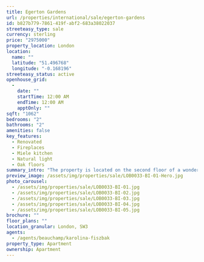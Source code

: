 ```yaml
---
title: Egerton Gardens
url: /properties/international/sale/egerton-gardens
id: b827b779-7861-419f-abf2-683a38022037
streeteasy_type: sale
currency: sterling
price: "2975000"
property_location: London
location:
  name: ""
  latitude: "51.496768"
  longitude: "-0.168196"
streeteasy_status: active
openhouse_grid:
  - 
    date: ""
    startTime: 12:00 AM
    endTime: 12:00 AM
    apptOnly: ""
sqft: "1062"
bedrooms: "2"
bathrooms: "2"
amenities: false
key_features:
  - Renovated
  - Fireplaces
  - Miele kitchen
  - Natural light
  - Oak floors
summary_intro: "The property is located on the second floor of a wonderful red brick terraced house in Egerton Gardens; a highly sought after address, quietly positioned moments away from the amenities of Knightsbridge, Harrods and South Kensington. The apartment has recently been refurbished to a high standard and comprises a large and light reception measuring 21'2 x 20'5 with solid oak flooring and solid marble fireplace by Chesney's. The open plan Smallbone kitchen has been thoughtfully designed to an exceptionally high standard with black granite work surface and Miele appliances. The two well proportioned bedrooms are flooded with natural light, the family bathroom and ensuite bathroom to the master bedroom are fitted by Villeroy & Boch suites."
preview_image: /assets/img/properties/sale/LOB0033-BI-01-Hero.jpg
photo_carousel:
  - /assets/img/properties/sale/LOB0033-BI-01.jpg
  - /assets/img/properties/sale/LOB0033-BI-02.jpg
  - /assets/img/properties/sale/LOB0033-BI-03.jpg
  - /assets/img/properties/sale/LOB0033-BI-04.jpg
  - /assets/img/properties/sale/LOB0033-BI-05.jpg
brochure: ""
floor_plans: ""
location_granular: London, SW3
agents:
  - /agents/beauchamp/karolina-fiszbak
property_type: Apartment
ownership: Apartment
---
```

